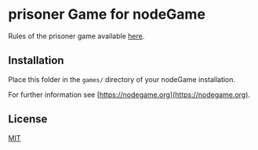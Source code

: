 # prisoner Game for nodeGame

Rules of the prisoner game available [here](https://en.wikibooks.org/wiki/Bestiary_of_Behavioral_Economics/prisoner_Game).

## Installation

Place this folder in the `games/` directory of your nodeGame installation.

For further information see [https://nodegame.org](https://nodegame.org).

## License

[MIT](LICENSE)

